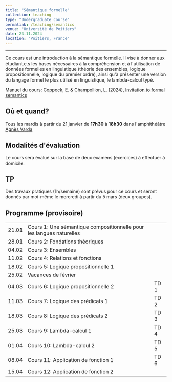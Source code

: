 ```yaml
---
title: "Sémantique formelle"
collection: teaching
type: "Undergraduate course"
permalink: /teaching/semantics
venue: "Université de Poitiers"
date: 23.11.2024
location: "Poitiers, France"
---
```


-----------------------------------------------------------------------------------------------
Ce cours est une introduction à la sémantique formelle. Il vise à donner aux étudiant.e.s les bases nécessaires à la compréhension et à l'utilisation de données formelles en linguistique (théorie des ensembles, logique propositionnelle, logique du premier ordre), ainsi qu'à présenter une version du langage formel le plus utilisé en linguistique, le lambda-calcul typé.

Manuel du cours: Coppock, E. & Champollion, L. (2024), [Invitation to formal semantics](https://eecoppock.info/bootcamp/semantics-boot-camp.pdf)

## Où et quand?
Tous les mardis à partir du 21 janvier de **17h30** à **18h30** dans l'amphithéâtre [Agnès Varda](https://www.youtube.com/watch?v=sRR0_VJFqwg)


## Modalités d'évaluation
Le cours sera évalué sur la base de deux examens (exercices) à effectuer à domicile.

## TP
Des travaux pratiques (1h/semaine) sont prévus pour ce cours et seront donnés par moi-même le mercredi à partir du 5 mars (deux groupes).



## Programme (provisoire)

|   |                  |  |
|---|------------------|--|
| 21.01 | Cours 1: Une sémantique compositionnelle pour les langues naturelles     | |
| 28.01 | Cours 2: Fondations théoriques | |
| 04.02 | Cours 3: Ensembles      | |
| 11.02 | Cours 4: Relations et fonctions      | |
| 18.02 | Cours 5: Logique propositionnelle 1     | |
| 25.02 | Vacances de février     | |
| 04.03 | Cours 6: Logique propositionnelle 2     | TD 1 |
| 11.03 | Cours 7: Logique des prédicats 1 | TD 2 |
| 18.03 | Cours 8: Logique des prédicats 2 | TD 3 |
| 25.03 | Cours 9: Lambda-calcul 1  | TD 4 |
| 01.04 | Cours 10: Lambda-calcul 2  | TD 5 |
| 08.04 | Cours 11: Application de fonction 1  | TD 6 |
| 15.04 | Cours 12: Application de fonction 2  |  |
